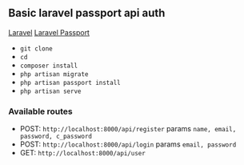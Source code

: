 ## Basic laravel passport api auth
[Laravel](https://github.com/laravel/laravel)
[Laravel Passport](https://github.com/laravel/passport)

- `git clone `
- `cd `
- `composer install`
- `php artisan migrate`
- `php artisan passport install`
- `php artisan serve`

### Available routes

- POST: `http://localhost:8000/api/register` params `name, email, password, c_password`
- POST: `http://localhost:8000/api/login` params `email, password`
- GET: `http://localhost:8000/api/user`
 